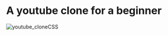 #     A youtube clone for a beginner

![youtube_cloneCSS](https://user-images.githubusercontent.com/75582279/102631193-754da780-4173-11eb-87bd-8627df46b950.png)

